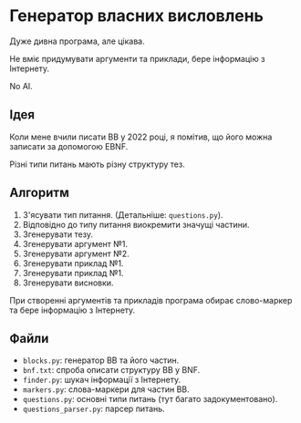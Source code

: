 # Генератор власних висловлень
Дуже дивна програма, але цікава.

Не вміє придумувати аргументи та приклади, бере інформацію з Інтернету.

No AI.

## Ідея
Коли мене вчили писати ВВ у 2022 році, я помітив, що його можна записати за допомогою EBNF.

Різні типи питань мають різну структуру тез.

## Алгоритм
1. З'ясувати тип питання. (Детальніше: `questions.py`).
2. Відповідно до типу питання виокремити значущі частини.
3. Згенерувати тезу.
4. Згенерувати аргумент №1.
5. Згенерувати аргумент №2.
6. Згенерувати приклад №1.
7. Згенерувати приклад №1.
8. Згенерувати висновки.

При створенні аргументів та прикладів програма обирає слово-маркер та бере інформацію з Інтернету.

## Файли
- `blocks.py`: генератор ВВ та його частин.
- `bnf.txt`: спроба описати структуру ВВ у BNF.
- `finder.py`: шукач інформації з Інтернету.
- `markers.py`: слова-маркери для частин ВВ.
- `questions.py`: основні типи питань (тут багато задокументовано).
- `questions_parser.py`: парсер питань.

